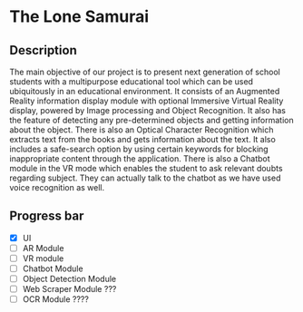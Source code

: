 # The Lone Samurai

## Description
The main objective of our project is to present next generation of school students with a multipurpose educational tool which can be used ubiquitously in an educational environment. It consists of an Augmented Reality information display module with optional Immersive Virtual Reality display, powered by Image processing and Object Recognition. It also has the feature of detecting any pre-determined objects and getting information about the object. There is also an Optical Character Recognition which extracts text from the books and gets information about the text. It also includes a safe-search option by using certain keywords for blocking inappropriate content through the application. There is also a Chatbot module in the VR mode which enables the student to ask relevant doubts regarding subject. They can actually talk to the chatbot as we have used voice recognition as well.
## Progress bar
- [X] UI
- [ ] AR Module
- [ ] VR module
- [ ] Chatbot Module
- [ ] Object Detection Module
- [ ] Web Scraper Module ???
- [ ] OCR Module ????
